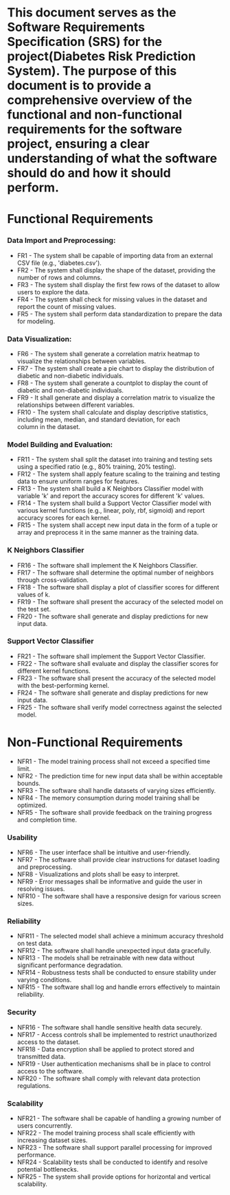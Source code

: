 # This document serves as the Software Requirements Specification (SRS) for the project(Diabetes Risk Prediction System). The purpose of this document is to provide a comprehensive overview of the functional and non-functional requirements for the software project, ensuring a clear understanding of what the software should do and how it should perform.

# Functional Requirements
### Data Import and Preprocessing:
* FR1 - The system shall be capable of importing data from an external CSV file (e.g., 'diabetes.csv').
* FR2 - The system shall display the shape of the dataset, providing the number of rows and columns.
* FR3 - The system shall display the first few rows of the dataset to allow users to explore the data.
* FR4 - The system shall check for missing values in the dataset and report the count of missing values.
* FR5 - The system shall perform data standardization to prepare the data for modeling.


### Data Visualization: 
* FR6   - The system shall generate a correlation matrix heatmap to visualize the relationships between variables.
* FR7   - The system shall create a pie chart to display the distribution of diabetic and non-diabetic individuals.
* FR8   - The system shall generate a countplot to display the count of diabetic and non-diabetic individuals.
* FR9   - It shall generate and display a correlation matrix to visualize the relationships between different variables.
* FR10  - The system shall calculate and display descriptive statistics, including mean, median, and standard deviation, for each column in the dataset.

### Model Building and Evaluation: 
* FR11 - The system shall split the dataset into training and testing sets using a specified ratio (e.g., 80% training, 20% testing).
* FR12 - The system shall apply feature scaling to the training and testing data to ensure uniform ranges for features.
* FR13 - The system shall build a K Neighbors Classifier model with variable 'k' and report the accuracy scores for different 'k' values.
* FR14 - The system shall build a Support Vector Classifier model with various kernel functions (e.g., linear, poly, rbf, sigmoid) and report accuracy scores for each kernel.
* FR15 - The system shall accept new input data in the form of a tuple or array and preprocess it in the same manner as the training data.

### K Neighbors Classifier
* FR16 - The software shall implement the K Neighbors Classifier.
* FR17 - The software shall determine the optimal number of neighbors through cross-validation.
* FR18 - The software shall display a plot of classifier scores for different values of k.
* FR19 - The software shall present the accuracy of the selected model on the test set.
* FR20 - The software shall generate and display predictions for new input data.

### Support Vector Classifier
* FR21 - The software shall implement the Support Vector Classifier.
* FR22 - The software shall evaluate and display the classifier scores for different kernel functions.
* FR23 - The software shall present the accuracy of the selected model with the best-performing kernel.
* FR24 - The software shall generate and display predictions for new input data.
* FR25 - The software shall verify model correctness against the selected model.

# Non-Functional Requirements
* NFR1 - The model training process shall not exceed a specified time limit.
* NFR2 - The prediction time for new input data shall be within acceptable bounds.
* NFR3 - The software shall handle datasets of varying sizes efficiently.
* NFR4 - The memory consumption during model training shall be optimized.
* NFR5 - The software shall provide feedback on the training progress and completion time.

### Usability
* NFR6 - The user interface shall be intuitive and user-friendly.
* NFR7 - The software shall provide clear instructions for dataset loading and preprocessing.
* NFR8 - Visualizations and plots shall be easy to interpret.
* NFR9 - Error messages shall be informative and guide the user in resolving issues.
* NFR10 - The software shall have a responsive design for various screen sizes.

### Reliability
* NFR11 - The selected model shall achieve a minimum accuracy threshold on test data.
* NFR12 - The software shall handle unexpected input data gracefully.
* NFR13 - The models shall be retrainable with new data without significant performance degradation.
* NFR14 - Robustness tests shall be conducted to ensure stability under varying conditions.
* NFR15 - The software shall log and handle errors effectively to maintain reliability.

### Security
* NFR16 - The software shall handle sensitive health data securely.
* NFR17 - Access controls shall be implemented to restrict unauthorized access to the dataset.
* NFR18 - Data encryption shall be applied to protect stored and transmitted data.
* NFR19 - User authentication mechanisms shall be in place to control access to the software.
* NFR20 - The software shall comply with relevant data protection regulations.

### Scalability
* NFR21 - The software shall be capable of handling a growing number of users concurrently.
* NFR22 - The model training process shall scale efficiently with increasing dataset sizes.
* NFR23 - The software shall support parallel processing for improved performance.
* NFR24 - Scalability tests shall be conducted to identify and resolve potential bottlenecks.
* NFR25 - The system shall provide options for horizontal and vertical scalability.
